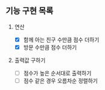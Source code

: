 ## 기능 구현 목록

1. 연산

   - [x] 함께 아는 친구 수만큼 점수 더하기
   - [x] 방문 수만큼 점수 더하기

2. 출력값 구하기
   - [ ] 점수가 높은 순서대로 출력하기
   - [ ] 점수 같은 경우 오름차순 정렬하기
